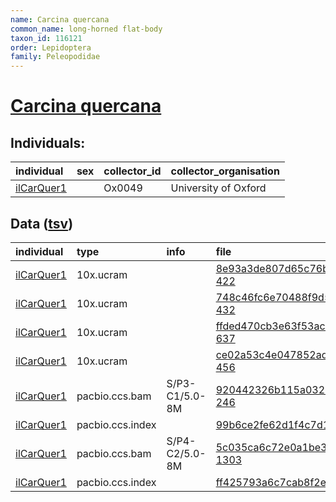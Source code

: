 ```yaml
---
name: Carcina quercana
common_name: long-horned flat-body
taxon_id: 116121
order: Lepidoptera
family: Peleopodidae
---
```


# [Carcina quercana](https://www.ebi.ac.uk/ena/data/taxonomy/v1/taxon/tax-id/116121)

## Individuals:

| individual | sex | collector_id | collector_organisation |
| :--------- | :-: | :----------- | :--------------------- |
| [ilCarQuer1](ilCarQuer1.md) |  | Ox0049 | University of Oxford |

## Data ([tsv](Carcina_quercana_data.tsv))

| individual | type | info | file |
| :--------- | :--- | :--- | :--- |
| [ilCarQuer1](ilCarQuer1.md) | 10x.ucram |  | [8e93a3de807d65c76b0c8d60f7d82fe2-422](https://darwin.cog.sanger.ac.uk/insects/Carcina_quercana/ilCarQuer1/genomic_data/10x/33308_6%231.cram) |
| [ilCarQuer1](ilCarQuer1.md) | 10x.ucram |  | [748c46fc6e70488f9d5aa45d64b6b578-432](https://darwin.cog.sanger.ac.uk/insects/Carcina_quercana/ilCarQuer1/genomic_data/10x/33308_6%232.cram) |
| [ilCarQuer1](ilCarQuer1.md) | 10x.ucram |  | [ffded470cb3e63f53acd813e6f41c321-637](https://darwin.cog.sanger.ac.uk/insects/Carcina_quercana/ilCarQuer1/genomic_data/10x/33308_6%233.cram) |
| [ilCarQuer1](ilCarQuer1.md) | 10x.ucram |  | [ce02a53c4e047852ad33558c012bb375-456](https://darwin.cog.sanger.ac.uk/insects/Carcina_quercana/ilCarQuer1/genomic_data/10x/33308_6%234.cram) |
| [ilCarQuer1](ilCarQuer1.md) | pacbio.ccs.bam | S/P3-C1/5.0-8M | [920442326b115a03203366e7ad0a0186-246](https://darwin.cog.sanger.ac.uk/insects/Carcina_quercana/ilCarQuer1/genomic_data/pacbio/m64016_191129_173009.bc1020_BAK8B_OA--bc1020_BAK8B_OA.ccs.bam) |
| [ilCarQuer1](ilCarQuer1.md) | pacbio.ccs.index |  | [99b6ce2fe62d1f4c7d103fbbc66a6bdd](https://darwin.cog.sanger.ac.uk/insects/Carcina_quercana/ilCarQuer1/genomic_data/pacbio/m64016_191129_173009.bc1020_BAK8B_OA--bc1020_BAK8B_OA.ccs.bam.pbi) |
| [ilCarQuer1](ilCarQuer1.md) | pacbio.ccs.bam | S/P4-C2/5.0-8M | [5c035ca6c72e0a1be30d0df2d00eafdc-1303](https://darwin.cog.sanger.ac.uk/insects/Carcina_quercana/ilCarQuer1/genomic_data/pacbio/m64089_200204_161442.ccs.bam) |
| [ilCarQuer1](ilCarQuer1.md) | pacbio.ccs.index |  | [ff425793a6c7cab8f2e634e78722b995-2](https://darwin.cog.sanger.ac.uk/insects/Carcina_quercana/ilCarQuer1/genomic_data/pacbio/m64089_200204_161442.ccs.bam.pbi) |
